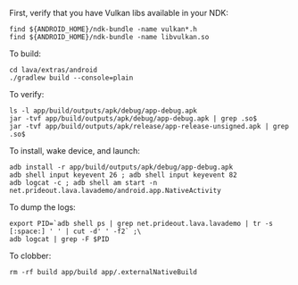 First, verify that you have Vulkan libs available in your NDK:

```
find ${ANDROID_HOME}/ndk-bundle -name vulkan*.h
find ${ANDROID_HOME}/ndk-bundle -name libvulkan.so
```

To build:

```
cd lava/extras/android
./gradlew build --console=plain
```

To verify:
```
ls -l app/build/outputs/apk/debug/app-debug.apk
jar -tvf app/build/outputs/apk/debug/app-debug.apk | grep .so$
jar -tvf app/build/outputs/apk/release/app-release-unsigned.apk | grep .so$
```

To install, wake device, and launch:
```
adb install -r app/build/outputs/apk/debug/app-debug.apk
adb shell input keyevent 26 ; adb shell input keyevent 82
adb logcat -c ; adb shell am start -n net.prideout.lava.lavademo/android.app.NativeActivity
```

To dump the logs:
```
export PID=`adb shell ps | grep net.prideout.lava.lavademo | tr -s [:space:] ' ' | cut -d' ' -f2` ;\
adb logcat | grep -F $PID
```

To clobber:
```
rm -rf build app/build app/.externalNativeBuild
```
